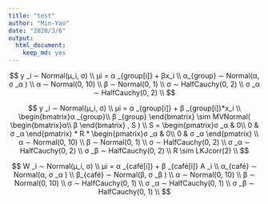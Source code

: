 ```yaml
---
title: "test"
author: "Min-Yao"
date: "2020/3/6"
output: 
  html_document: 
    keep_md: yes
---
```


$$
y _i ∼ Normal(µ_i, σ) \\
µi = α _{group[i]} + βx_i \\
α_{group} ∼ Normal(α, σ _α ) \\
α ∼ Normal(0, 10) \\
β ∼ Normal(0, 1) \\
σ ∼ HalfCauchy(0, 2) \\
σ _α ∼ HalfCauchy(0, 2) \\
$$


$$
y _i ∼ Normal(µ_i, σ) \\
µi = α _{group[i]} + β _{group[i]}*x_i \\
\begin{bmatrix}α _{group}\\
β _{group}
\end{bmatrix} \sim MVNormal( \begin{bmatrix}α\\
β
\end{bmatrix} , S ) \\
S = \begin{pmatrix}σ _α & 0\\
0 & σ _α
\end{pmatrix} * R * \begin{pmatrix}σ _α & 0\\
0 & σ _α
\end{pmatrix} \\
α ∼ Normal(0, 10) \\
β ∼ Normal(0, 1) \\
σ ∼ HalfCauchy(0, 2) \\
σ _α ∼ HalfCauchy(0, 2) \\
σ _β ∼ HalfCauchy(0, 2) \\
R \sim LKJcorr(2) \\
$$

$$
W _i ∼ Normal(µ_i, σ) \\
µi = α _{café[i]} + β _{café[i]} A _i \\
α_{café} ∼ Normal(α, σ _α ) \\
β_{café} ∼ Normal(β, σ _β ) \\
α ∼ Normal(0, 10) \\
β ∼ Normal(0, 10) \\
σ ∼ HalfCauchy(0, 1) \\
σ _α ∼ HalfCauchy(0, 1) \\
σ _β ∼ HalfCauchy(0, 1) \\
$$
